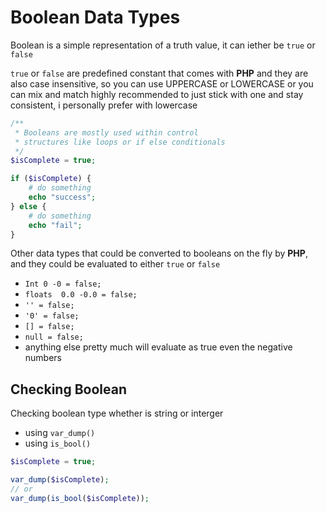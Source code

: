# Boolean Data Types

Boolean is a simple representation of a truth value, it can iether be `true` or `false`

`true` or `false` are predefined constant that comes with **PHP** and they are also case insensitive, so you can use UPPERCASE or LOWERCASE or you can mix and match highly recommended to just stick with one and stay consistent, i personally prefer
with lowercase

```php
/**
 * Booleans are mostly used within control
 * structures like loops or if else conditionals
 */
$isComplete = true;

if ($isComplete) {
    # do something
    echo "success";
} else {
    # do something
    echo "fail";
}
```

Other data types that could be converted to
booleans on the fly by **PHP**, and they could be
evaluated to either `true` or `false`

- `Int 0 -0 = false;`
- `floats  0.0 -0.0 = false;`
- `'' = false;`
- `'0' = false;`
- `[] = false;`
- `null = false;`
- anything else pretty much will evaluate as true even the negative numbers

## Checking Boolean

Checking boolean type whether is string or interger

- using `var_dump()`
- using `is_bool()`

```php
$isComplete = true;

var_dump($isComplete);
// or
var_dump(is_bool($isComplete));
```
